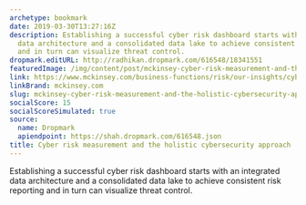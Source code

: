 ```yaml
---
archetype: bookmark
date: 2019-03-30T13:27:16Z
description: Establishing a successful cyber risk dashboard starts with an integrated
  data architecture and a consolidated data lake to achieve consistent risk reporting
  and in turn can visualize threat control.
dropmark.editURL: http://radhikan.dropmark.com/616548/18341551
featuredImage: /img/content/post/mckinsey-cyber-risk-measurement-and-the-holistic-cybersecurity-approach.jpg
link: https://www.mckinsey.com/business-functions/risk/our-insights/cyber-risk-measurement-and-the-holistic-cybersecurity-approach
linkBrand: mckinsey.com
slug: mckinsey-cyber-risk-measurement-and-the-holistic-cybersecurity-approach
socialScore: 15
socialScoreSimulated: true
source:
  name: Dropmark
  apiendpoint: https://shah.dropmark.com/616548.json
title: Cyber risk measurement and the holistic cybersecurity approach
---
```

Establishing a successful cyber risk dashboard starts with an integrated data architecture and a consolidated data lake to achieve consistent risk reporting and in turn can visualize threat control.
